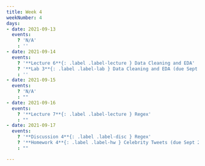 ```yaml
---
title: Week 4
weekNumber: 4
days:
- date: 2021-09-13
  events:
    ? 'N/A'
    : ''
- date: 2021-09-14
  events:
    ? '**Lecture 6**{: .label .label-lecture } Data Cleaning and EDA'
    ? '**Lab 3**{: .label .label-lab } Data Cleaning and EDA (due Sept 14)'
    : ''
- date: 2021-09-15
  events:
    ? 'N/A'
    : ""
- date: 2021-09-16
  events:
    ? '**Lecture 7**{: .label .label-lecture } Regex'
    : ""
- date: 2021-09-17
  events:
    ? '**Discussion 4**{: .label .label-disc } Regex'
    ? '**Homework 4**{: .label .label-hw } Celebrity Tweets (due Sept 23))'
    : ""

---
```

